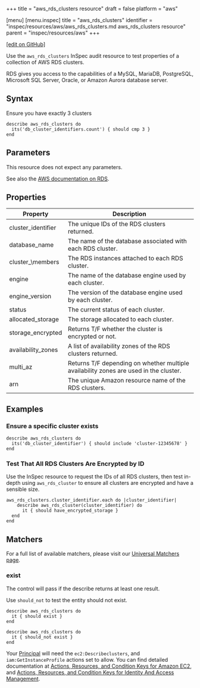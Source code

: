 +++
title = "aws_rds_clusters resource"
draft = false
platform = "aws"

[menu]
  [menu.inspec]
    title = "aws_rds_clusters"
    identifier = "inspec/resources/aws/aws_rds_clusters.md aws_rds_clusters resource"
    parent = "inspec/resources/aws"
+++

[\[edit on GitHub\]](https://github.com/inspec/inspec/blob/master/www/content/inspec/resources/aws_rds_clusters.md)

Use the `aws_rds_clusters` InSpec audit resource to test properties of a collection of AWS RDS clusters.

RDS gives you access to the capabilities of a MySQL, MariaDB, PostgreSQL,
Microsoft SQL Server, Oracle, or Amazon Aurora database server.

## Syntax

Ensure you have exactly 3 clusters

    describe aws_rds_clusters do
      its('db_cluster_identifiers.count') { should cmp 3 }
    end

## Parameters

This resource does not expect any parameters.

See also the [AWS documentation on RDS](https://docs.aws.amazon.com/rds/?id=docs_gateway).

## Properties

| Property           | Description                                                                           |
| ------------------ | ------------------------------------------------------------------------------------- |
| cluster_identifier | The unique IDs of the RDS clusters returned.                                          |
| database_name      | The name of the database associated with each RDS cluster.                            |
| cluster\_\members  | The RDS instances attached to each RDS cluster.                                       |
| engine             | The name of the database engine used by each cluster.                                 |
| engine_version     | The version of the database engine used by each cluster.                              |
| status             | The current status of each cluster.                                                   |
| allocated_storage  | The storage allocated to each cluster.                                                |
| storage_encrypted  | Returns T/F whether the cluster is encrypted or not.                                  |
| availability_zones | A list of availability zones of the RDS clusters returned.                            |
| multi_az           | Returns T/F depending on whether multiple availability zones are used in the cluster. |
| arn                | The unique Amazon resource name of the RDS clusters.                                  |

## Examples

### Ensure a specific cluster exists

    describe aws_rds_clusters do
      its('db_cluster_identifier') { should include 'cluster-12345678' }
    end

### Test That All RDS Clusters Are Encrypted by ID

Use the InSpec resource to request the IDs of all RDS clusters, then test
in-depth using `aws_rds_cluster` to ensure all clusters are encrypted and have a
sensible size.

    aws_rds_clusters.cluster_identifier.each do |cluster_identifier|
        describe aws_rds_cluster(cluster_identifier) do
          it { should have_encrypted_storage }
      end
    end

## Matchers

For a full list of available matchers, please visit our [Universal Matchers page](/inspec/matchers/).

### exist

The control will pass if the describe returns at least one result.

Use `should_not` to test the entity should not exist.

    describe aws_rds_clusters do
      it { should exist }
    end

    describe aws_rds_clusters do
      it { should_not exist }
    end

Your [Principal](https://docs.aws.amazon.com/IAM/latest/UserGuide/intro-structure.html#intro-structure-principal) will need the `ec2:Describeclusters`, and `iam:GetInstanceProfile` actions set to allow.
You can find detailed documentation at [Actions, Resources, and Condition Keys for Amazon EC2](https://docs.aws.amazon.com/IAM/latest/UserGuide/list_amazonec2.html), and [Actions, Resources, and Condition Keys for Identity And Access Management](https://docs.aws.amazon.com/IAM/latest/UserGuide/list_identityandaccessmanagement.html).
